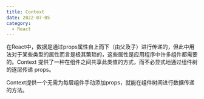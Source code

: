 ```yaml
---
title: Context
date: 2022-07-05
category:
  - React
---
```


在React中，数据是通过props属性自上而下（由父及子）进行传递的，但此中用法对于某些类型的属性而言是极其繁琐的，这些属性是应用程序中许多组件都需要的。Context 提供了一种在组件之间共享此类值的方式，而不必显式地通过组件树的逐层传递 props。

Context提供一个无需为每层组件手动添加props，就能在组件树间进行数据传递的方法。

